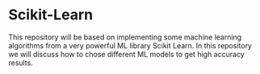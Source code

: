 # Scikit-Learn
This repository will be based on implementing some machine learning algorithms from a very powerful ML library Scikit Learn. In this repository we will discuss how to chose different ML models to get high accuracy results.
